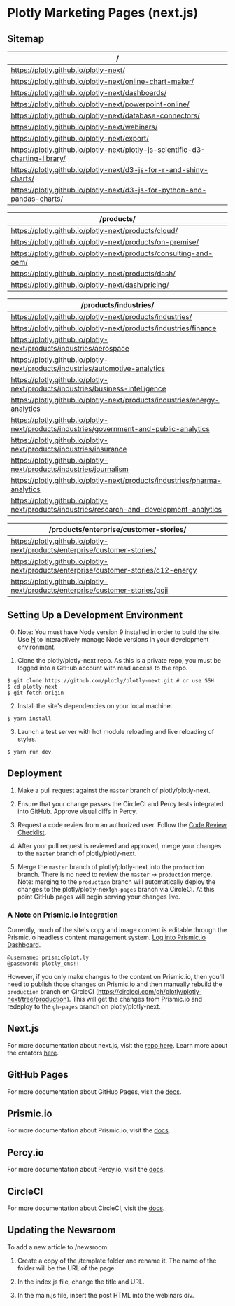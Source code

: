 # Plotly Marketing Pages (next.js)

## Sitemap

/ | 
------------ | 
https://plotly.github.io/plotly-next/ | 
https://plotly.github.io/plotly-next/online-chart-maker/ | 
https://plotly.github.io/plotly-next/dashboards/ | 
https://plotly.github.io/plotly-next/powerpoint-online/ | 
https://plotly.github.io/plotly-next/database-connectors/ | 
https://plotly.github.io/plotly-next/webinars/ | 
https://plotly.github.io/plotly-next/export/ | 
https://plotly.github.io/plotly-next/plotly-js-scientific-d3-charting-library/ | 
https://plotly.github.io/plotly-next/d3-js-for-r-and-shiny-charts/ | 
https://plotly.github.io/plotly-next/d3-js-for-python-and-pandas-charts/ | 

/products/ | 
------------ | 
https://plotly.github.io/plotly-next/products/cloud/ | 
https://plotly.github.io/plotly-next/products/on-premise/| 
https://plotly.github.io/plotly-next/products/consulting-and-oem/ | 
https://plotly.github.io/plotly-next/products/dash/ | 
https://plotly.github.io/plotly-next/dash/pricing/ |

/products/industries/ |
---------------------- |
https://plotly.github.io/plotly-next/products/industries/ |
https://plotly.github.io/plotly-next/products/industries/finance |
https://plotly.github.io/plotly-next/products/industries/aerospace |
https://plotly.github.io/plotly-next/products/industries/automotive-analytics |
https://plotly.github.io/plotly-next/products/industries/business-intelligence |
https://plotly.github.io/plotly-next/products/industries/energy-analytics |
https://plotly.github.io/plotly-next/products/industries/government-and-public-analytics |
https://plotly.github.io/plotly-next/products/industries/insurance |
https://plotly.github.io/plotly-next/products/industries/journalism |
https://plotly.github.io/plotly-next/products/industries/pharma-analytics |
https://plotly.github.io/plotly-next/products/industries/research-and-development-analytics |

/products/enterprise/customer-stories/ |
--------------------------------------- |
https://plotly.github.io/plotly-next/products/enterprise/customer-stories/ |
https://plotly.github.io/plotly-next/products/enterprise/customer-stories/c12-energy |
https://plotly.github.io/plotly-next/products/enterprise/customer-stories/goji |

## Setting Up a Development Environment

0. Note: You must have Node version 9 installed in order to build the site. Use [N](https://github.com/tj/n#installingactivating-versions) to interactively manage Node versions in your development environment. 

1. Clone the plotly/plotly-next repo. As this is a private repo, you must be logged into a GitHub account with read access to the repo. 
```
$ git clone https://github.com/plotly/plotly-next.git # or use SSH
$ cd plotly-next
$ git fetch origin
```

2. Install the site's dependencies on your local machine. 
```
$ yarn install
```

3. Launch a test server with hot module reloading and live reloading of styles. 
```
$ yarn run dev
``` 

## Deployment

1. Make a pull request against the `master` branch of plotly/plotly-next. 

2. Ensure that your change passes the CircleCI and Percy tests integrated into GitHub. Approve visual diffs in Percy.

3. Request a code review from an authorized user. Follow the [Code Review Checklist](https://github.com/plotly/dev-docs/blob/master/basics/code-review-checklist.md). 

4. After your pull request is reviewed and approved, merge your changes to the `master` branch of plotly/plotly-next.

5. Merge the `master` branch of plotly/plotly-next into the `production` branch. There is no need to review the `master` -> `production` merge. Note: merging to the `production` branch will automatically deploy the changes to the plotly/plotly-next`gh-pages` branch via CircleCI. At this point GitHub pages will begin serving your changes live. 

### A Note on Prismic.io Integration

Currently, much of the site's copy and image content is editable through the Prismic.io headless content management system. [Log into Prismic.io Dashboard](https://plotly.prismic.io/documents/working/).

```
@username: prismic@plot.ly
@password: plotly_cms!!
```

However, if you only make changes to the content on Prismic.io, then you'll need to publish those changes on Prismic.io and then manually rebuild the `production` branch on CircleCI (https://circleci.com/gh/plotly/plotly-next/tree/production). This will get the changes from Prismic.io and redeploy to the `gh-pages` branch on plotly/plotly-next.

## Next.js

For more documentation about next.js, visit the [repo here](https://github.com/zeit/next.js). Learn more about the creators [here](https://zeit.co).

## GitHub Pages

For more documentation about GitHub Pages, visit the [docs](https://help.github.com/categories/github-pages-basics/). 

## Prismic.io

For more documentation about Prismic.io, visit the [docs](https://prismic.io/docs). 

## Percy.io

For more documentation about Percy.io, visit the [docs](https://docs.percy.io/docs). 

## CircleCI

For more documentation about CircleCI, visit the [docs](https://circleci.com/docs/2.0/). 

## Updating the Newsroom

To add a new article to /newsroom:

1. Create a copy of the /template folder and rename it. The name of the folder will be the URL of the page.

2. In the index.js file, change the title and URL. 

3. In the main.js file, insert the post HTML into the webinars div. 
